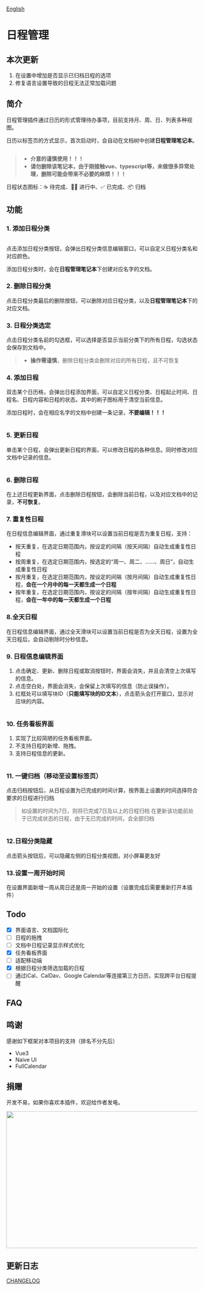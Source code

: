 [English](https://github.com/RogerHuHu/siyuan-plugin-schedule-manager/blob/main/README.md)

# 日程管理

## 本次更新
1. 在设置中增加是否显示已归档日程的选项
2. 修复语言设置导致的日程无法正常加载问题

## 简介
日程管理插件通过日历的形式管理待办事项，目前支持月、周、日、列表多种视图。

日历以标签页的方式显示，首次启动时，会自动在文档树中创建**日程管理笔记本**。

<img src="https://raw.gitmirror.com/RogerHuHu/siyuan-plugin-schedule-manager/master/asset/schedule_manager_notebook.png" alt="">

 >- **介意的谨慎使用！！！**
 >- **请勿删除该笔记本，由于刚接触vue、typescript等，未做很多异常处理，删除可能会带来不必要的麻烦！！！**

日程状态图标：☕ 待完成、🏃‍♂️ 进行中、✅ 已完成、📦 归档

## 功能
### 1. 添加日程分类
<img src="https://raw.gitmirror.com/RogerHuHu/siyuan-plugin-schedule-manager/master/asset/add_schedule_category.png" alt="">

点击添加日程分类按钮，会弹出日程分类信息编辑窗口，可以自定义日程分类名和对应颜色。

添加日程分类时，会在**日程管理笔记本**下创建对应名字的文档。

### 2. 删除日程分类
点击日程分类最后的删除按钮，可以删除对应日程分类，以及**日程管理笔记本**下的对应文档。

### 3. 日程分类选定
点击日程分类名前的勾选框，可以选择是否显示当前分类下的所有日程，勾选状态会保存到文档中。

>- **操作需谨慎**，删除日程分类会删除对应的所有日程，且不可恢复

### 4. 添加日程
双击某个日历格，会弹出日程添加界面，可以自定义日程分类、日程起止时间、日程名、日程内容和日程的状态。其中的刷子图标用于清空当前信息。

添加日程时，会在相应名字的文档中创建一条记录，**不要编辑！！！**

<img src="https://raw.gitmirror.com/RogerHuHu/siyuan-plugin-schedule-manager/master/asset/add_schedule.png" alt="">

### 5. 更新日程
单击某个日程，会弹出更新日程的界面，可以修改日程的各种信息。同时修改对应文档中记录的信息。

<img src="https://raw.gitmirror.com/RogerHuHu/siyuan-plugin-schedule-manager/master/asset/update_schedule.png" alt="">

### 6. 删除日程
在上述日程更新界面，点击删除日程按钮，会删除当前日程，以及对应文档中的记录，**不可恢复**。

### 7. 重复性日程
在日程信息编辑界面，通过重复滑块可以设置当前日程是否为重复日程，支持：
- 按天重复，在选定日期范围内，按设定的间隔（按天间隔）自动生成重复性日程
- 按周重复，在选定日期范围内，按选定的“周一、周二、......、周日”，自动生成重复性日程
- 按月重复，在选定日期范围内，按设定的间隔（按月间隔）自动生成重复性日程，**会在一个月中的每一天都生成一个日程**
- 按年重复，在选定日期范围内，按设定的间隔（按年间隔）自动生成重复性日程，**会在一年中的每一天都生成一个日程**

### 8.全天日程
在日程信息编辑界面，通过全天滑块可以设置当前日程是否为全天日程，设置为全天日程后，会自动剔除时分秒信息。

### 9. 日程信息编辑界面
1. 点击确定、更新、删除日程或取消按钮时，界面会消失，并且会清空上次填写的信息。
2. 点击空白处，界面会消失，会保留上次填写的信息（防止误操作）。
3. 红框处可以填写块ID（**只能填写块的ID文本**），点击箭头会打开窗口，显示对应块的内容。
   
<img src="https://raw.gitmirror.com/RogerHuHu/siyuan-plugin-schedule-manager/master/asset/blockId.png" alt="">

### 10. 任务看板界面
1. 实现了比较简陋的任务看板界面。
2. 不支持日程的新增、拖拽。
3. 支持日程信息的更新。
   
<img src="https://raw.gitmirror.com/RogerHuHu/siyuan-plugin-schedule-manager/master/asset/kanban.png" alt="">

### 11. 一键归档（移动至设置标签页）
点击归档按钮后，从日程设置为已完成的时间计算，按界面上设置的时间选择符合要求的日程进行归档
> 如设置的时间为7日，则将已完成7日及以上的日程归档
> 在更新该功能前处于已完成状态的日程，由于无已完成的时间，会全部归档

<img src="https://raw.gitmirror.com/RogerHuHu/siyuan-plugin-schedule-manager/master/asset/oneclick_archive.png" alt="">

### 12.日程分类隐藏
点击箭头按钮后，可以隐藏左侧的日程分类视图，对小屏幕更友好
<img src="https://raw.gitmirror.com/RogerHuHu/siyuan-plugin-schedule-manager/master/asset/schedule_category_collapse.png" alt="">

### 13.设置一周开始时间
在设置界面新增一周从周日还是周一开始的设置（设置完成后需要重新打开本插件）
<img src="https://raw.gitmirror.com/RogerHuHu/siyuan-plugin-schedule-manager/master/asset/set_firstdayofweek.png" alt="">

## Todo
- [x] 界面语言、文档国际化
- [ ] 日程的拖拽
- [ ] 文档中日程记录显示样式优化
- [x] 任务看板界面
- [ ] 适配移动端
- [x] 根据日程分类筛选加载的日程
- [ ] 通过iCal、CalDav、Google Calendar等连接第三方日历，实现跨平台日程提醒

## FAQ

## 鸣谢
感谢如下框架对本项目的支持（排名不分先后）
- Vue3
- Naive UI
- FullCalendar

## 捐赠
开发不易，如果你喜欢本插件，欢迎给作者发电。

<img src="https://raw.gitmirror.com/RogerHuHu/siyuan-plugin-schedule-manager/master/asset/code.png" alt="" width="653" height="360" align="center">

## 更新日志
[CHANGELOG](https://github.com/RogerHuHu/siyuan-plugin-schedule-manager/blob/main/CHANGELOG.md)